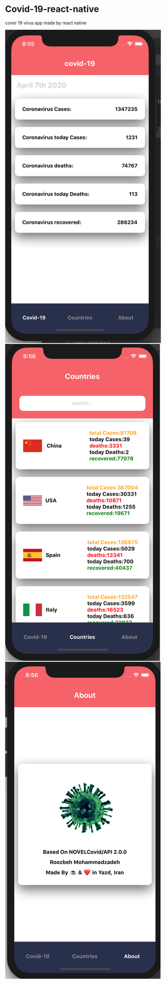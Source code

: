 # Covid-19-react-native
cover 19 virus app made by react native

![Image description](https://github.com/roozbeh95m/Covid-19-react-native/blob/master/src/ScreenShots/Screen%20Shot%201399-01-19%20at%2008.55.54.png)
![Image description](https://github.com/roozbeh95m/Covid-19-react-native/blob/master/src/ScreenShots/Screen%20Shot%201399-01-19%20at%2008.56.11.png)
![Image description](https://github.com/roozbeh95m/Covid-19-react-native/blob/master/src/ScreenShots/Screen%20Shot%201399-01-19%20at%2008.56.26.png)
